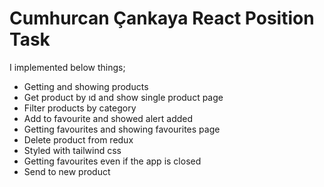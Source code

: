 # Cumhurcan Çankaya React Position Task

I implemented below things;

- Getting and showing products
- Get product by ıd and show single product page
- Filter products by category
- Add to favourite and showed alert added
- Getting favourites and showing favourites page
- Delete product from redux
- Styled with tailwind css
- Getting favourites even if the app is closed
- Send to new product 
